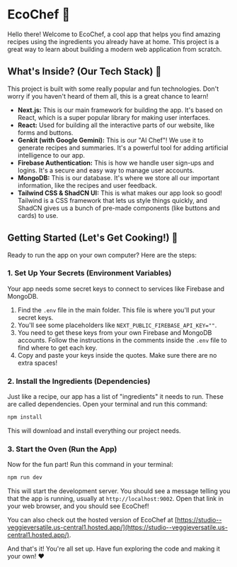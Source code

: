 # EcoChef 🌿

Hello there! Welcome to EcoChef, a cool app that helps you find amazing recipes using the ingredients you already have at home. This project is a great way to learn about building a modern web application from scratch.

## What's Inside? (Our Tech Stack) 🥞

This project is built with some really popular and fun technologies. Don't worry if you haven't heard of them all, this is a great chance to learn!

*   **Next.js:** This is our main framework for building the app. It's based on React, which is a super popular library for making user interfaces.
*   **React:** Used for building all the interactive parts of our website, like forms and buttons.
*   **Genkit (with Google Gemini):** This is our "AI Chef"! We use it to generate recipes and summaries. It's a powerful tool for adding artificial intelligence to our app.
*   **Firebase Authentication:** This is how we handle user sign-ups and logins. It's a secure and easy way to manage user accounts.
*   **MongoDB:** This is our database. It's where we store all our important information, like the recipes and user feedback.
*   **Tailwind CSS & ShadCN UI:** This is what makes our app look so good! Tailwind is a CSS framework that lets us style things quickly, and ShadCN gives us a bunch of pre-made components (like buttons and cards) to use.

## Getting Started (Let's Get Cooking!) 🚀

Ready to run the app on your own computer? Here are the steps:

### 1. Set Up Your Secrets (Environment Variables)

Your app needs some secret keys to connect to services like Firebase and MongoDB.

1.  Find the `.env` file in the main folder. This file is where you'll put your secret keys.
2.  You'll see some placeholders like `NEXT_PUBLIC_FIREBASE_API_KEY=""`.
3.  You need to get these keys from your own Firebase and MongoDB accounts. Follow the instructions in the comments inside the `.env` file to find where to get each key.
4.  Copy and paste your keys inside the quotes. Make sure there are no extra spaces!

### 2. Install the Ingredients (Dependencies)

Just like a recipe, our app has a list of "ingredients" it needs to run. These are called dependencies. Open your terminal and run this command:

```bash
npm install
```

This will download and install everything our project needs.

### 3. Start the Oven (Run the App)

Now for the fun part! Run this command in your terminal:

```bash
npm run dev
```

This will start the development server. You should see a message telling you that the app is running, usually at `http://localhost:9002`. Open that link in your web browser, and you should see EcoChef!

You can also check out the hosted version of EcoChef at [https://studio--veggieversatile.us-central1.hosted.app/](https://studio--veggieversatile.us-central1.hosted.app/).


And that's it! You're all set up. Have fun exploring the code and making it your own! ❤️
